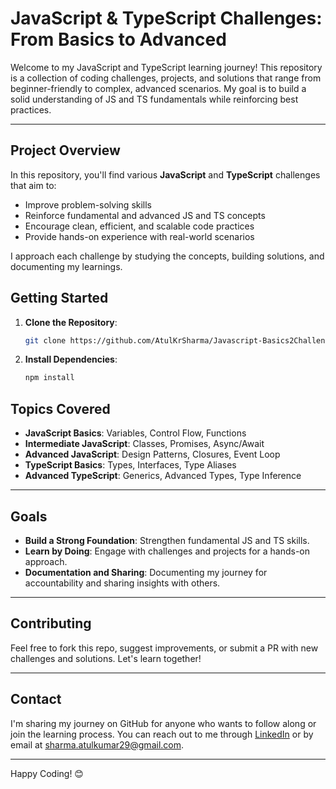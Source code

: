 # JavaScript & TypeScript Challenges: From Basics to Advanced

Welcome to my JavaScript and TypeScript learning journey! This repository is a collection of coding challenges, projects, and solutions that range from beginner-friendly to complex, advanced scenarios. My goal is to build a solid understanding of JS and TS fundamentals while reinforcing best practices.

---

## Project Overview

In this repository, you'll find various **JavaScript** and **TypeScript** challenges that aim to:
- Improve problem-solving skills
- Reinforce fundamental and advanced JS and TS concepts
- Encourage clean, efficient, and scalable code practices
- Provide hands-on experience with real-world scenarios

I approach each challenge by studying the concepts, building solutions, and documenting my learnings.

## Getting Started

1. **Clone the Repository**:
   ```bash
   git clone https://github.com/AtulKrSharma/Javascript-Basics2Challenges.git
   ```

2. **Install Dependencies**:
   ```bash
   npm install
   ```

## Topics Covered

- **JavaScript Basics**: Variables, Control Flow, Functions
- **Intermediate JavaScript**: Classes, Promises, Async/Await
- **Advanced JavaScript**: Design Patterns, Closures, Event Loop
- **TypeScript Basics**: Types, Interfaces, Type Aliases
- **Advanced TypeScript**: Generics, Advanced Types, Type Inference

---

## Goals

- **Build a Strong Foundation**: Strengthen fundamental JS and TS skills.
- **Learn by Doing**: Engage with challenges and projects for a hands-on approach.
- **Documentation and Sharing**: Documenting my journey for accountability and sharing insights with others.

---

## Contributing

Feel free to fork this repo, suggest improvements, or submit a PR with new challenges and solutions. Let's learn together!

---

## Contact

I'm sharing my journey on GitHub for anyone who wants to follow along or join the learning process. You can reach out to me through [LinkedIn](https://www.linkedin.com/in/atulkmrsharma/) or by email at [sharma.atulkumar29@gmail.com](mailto:sharma.atulkumar29@gmail.com).

---

Happy Coding! 😊
